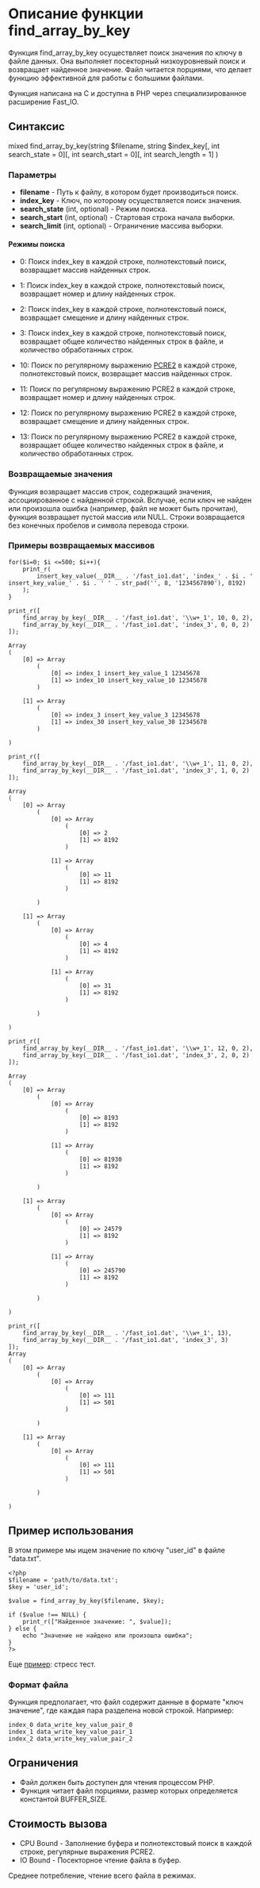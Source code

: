 # Описание функции find_array_by_key

Функция find_array_by_key осуществляет поиск значения по ключу в файле данных. 
Она выполняет посекторный низкоуровневый поиск и возвращает найденное значение. 
Файл читается порциями, что делает функцию эффективной для работы с большими файлами. 

Функция написана на C и доступна в PHP через специализированное расширение Fast_IO.

## Синтаксис

mixed find_array_by_key(string $filename, string $index_key[, int search_state = 0][, int search_start = 0][, int search_length = 1] )


### Параметры

- **filename** - Путь к файлу, в котором будет производиться поиск.
- **index_key** - Ключ, по которому осуществляется поиск значения.
- **search_state** (int, optional) - Режим поиска.
- **search_start** (int, optional) - Стартовая строка начала выборки.
- **search_limit** (int, optional) - Ограничение массива выборки.


#### Режимы поиска


- 0: Поиск index_key в каждой строке, полнотекстовый поиск, возвращает массив найденных строк.
- 1: Поиск index_key в каждой строке, полнотекстовый поиск, возвращает номер и длину найденных строк.
- 2: Поиск index_key в каждой строке, полнотекстовый поиск, возвращает смещение и длину найденных строк.
- 3: Поиск index_key в каждой строке, полнотекстовый поиск, возвращает общее количество найденных строк в файле, и количество обработанных строк.

- 10: Поиск по регулярному выражению [PCRE2](https://pcre2project.github.io/pcre2/doc/html/index.html) в каждой строке, полнотекстовый поиск, возвращает массив найденных строк.
- 11: Поиск по регулярному выражению PCRE2 в каждой строке, возвращает номер и длину найденных строк.
- 12: Поиск по регулярному выражению PCRE2 в каждой строке, возвращает смещение и длину найденных строк.
- 13: Поиск по регулярному выражению PCRE2 в каждой строке, возвращает общее количество найденных строк в файле, и количество обработанных строк.


### Возвращаемые значения

Функция возвращает массив строк, содержащий значения, ассоциированное с найденной строкой.
Вслучае, если ключ не найден или произошла ошибка (например, файл не может быть прочитан), функция возвращает пустой массив или NULL.
Строки возвращается без конечных пробелов и символа перевода строки.

### Примеры возвращаемых массивов

```
for($i=0; $i <=500; $i++){
	print_r(
		insert_key_value(__DIR__ . '/fast_io1.dat', 'index_' . $i . ' insert_key_value_' . $i . ' ' . str_pad('', 8, '1234567890'), 8192)
	);
}
```

```
print_r([
	find_array_by_key(__DIR__ . '/fast_io1.dat', '\\w+_1', 10, 0, 2),
	find_array_by_key(__DIR__ . '/fast_io1.dat', 'index_3', 0, 0, 2)
]);

Array
(
    [0] => Array
        (
            [0] => index_1 insert_key_value_1 12345678
            [1] => index_10 insert_key_value_10 12345678
        )

    [1] => Array
        (
            [0] => index_3 insert_key_value_3 12345678
            [1] => index_30 insert_key_value_30 12345678
        )

)
```

```
print_r([
	find_array_by_key(__DIR__ . '/fast_io1.dat', '\\w+_1', 11, 0, 2),
	find_array_by_key(__DIR__ . '/fast_io1.dat', 'index_3', 1, 0, 2)
]);

Array
(
    [0] => Array
        (
            [0] => Array
                (
                    [0] => 2
                    [1] => 8192
                )

            [1] => Array
                (
                    [0] => 11
                    [1] => 8192
                )

        )

    [1] => Array
        (
            [0] => Array
                (
                    [0] => 4
                    [1] => 8192
                )

            [1] => Array
                (
                    [0] => 31
                    [1] => 8192
                )

        )

)

```

```
print_r([
	find_array_by_key(__DIR__ . '/fast_io1.dat', '\\w+_1', 12, 0, 2),
	find_array_by_key(__DIR__ . '/fast_io1.dat', 'index_3', 2, 0, 2)
]);

Array
(
    [0] => Array
        (
            [0] => Array
                (
                    [0] => 8193
                    [1] => 8192
                )

            [1] => Array
                (
                    [0] => 81930
                    [1] => 8192
                )

        )

    [1] => Array
        (
            [0] => Array
                (
                    [0] => 24579
                    [1] => 8192
                )

            [1] => Array
                (
                    [0] => 245790
                    [1] => 8192
                )

        )

)
```

```
print_r([
	find_array_by_key(__DIR__ . '/fast_io1.dat', '\\w+_1', 13),
	find_array_by_key(__DIR__ . '/fast_io1.dat', 'index_3', 3)
]);
Array
(
    [0] => Array
        (
            [0] => Array
                (
                    [0] => 111
                    [1] => 501
                )

        )

    [1] => Array
        (
            [0] => Array
                (
                    [0] => 111
                    [1] => 501
                )

        )

)

```



## Пример использования

В этом примере мы ищем значение по ключу "user_id" в файле "data.txt".
```
<?php
$filename = 'path/to/data.txt';
$key = 'user_id';

$value = find_array_by_key($filename, $key);

if ($value !== NULL) {
    print_r(["Найденное значение: ", $value]);
} else {
    echo "Значение не найдено или произошла ошибка";
}
?>
```

Еще [пример](/test/test.php): стресс тест.

### Формат файла

Функция предполагает, что файл содержит данные в формате "ключ значение", где каждая пара разделена новой строкой. Например:

```
index_0 data_write_key_value_pair_0
index_1 data_write_key_value_pair_1
index_2 data_write_key_value_pair_2
```


## Ограничения

- Файл должен быть доступен для чтения процессом PHP.
- Функция читает файл порциями, размер которых определяется константой BUFFER_SIZE.

## Стоимость вызова

- CPU Bound - Заполнение буфера и полнотекстовый поиск в каждой строке, регулярные выражения PCRE2.
- IO Bound - Посекторное чтение файла в буфер.

Среднее потребление, чтение всего файла в режимах.
